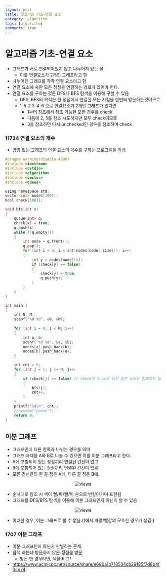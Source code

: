 ```yaml
---
layout: post
title: 알고리즘 기초-연결 요소
category: algorithm
tags: [algorithm]
comments: true
---
```


# 알고리즘 기초-연결 요소
- 그래프가 서로 연결되어있지 않고 나누어져 있는 꼴
  - 이를 연결요소가 2개인 그래프라고 함
- 나누어진 그래프를 각각 연결 요소라고 함
- 연결 요소에 속한 모든 정점을 연결하는 경로가 있어야 한다.
- 연결 요소를 구하는 것은 DFS나 BFS 탐색을 이용해 구할 수 있음
  - DFS, BFS의 목적은 한 정점에서 연결된 모든 저점을 한번씩 방문하는것이므로
  - 1-5-2 3-4-6 으로 연결요소가 2개인 그래프가 있다면
    - 1부터 참조해서 참조 가능한 모든 경우를 check
    - 다음에 2, 5를 참조 시도하지만 모두 check이므로
    - 3을 참조하면 다시 unchecked인 경우를 참조하며 check

### 11724 연결 요소의 개수
- 방향 없는 그래프의 연결 요소의 개수를 구하는 프로그램을 작성

```c
#pragma warning(disable:4996)
#include <iostream>
#include <cstdio>
#include <algorithm>
#include <vector>
#include <queue>

using namespace std;
vector<int> nodes[1001];
bool check[1001];

void bfs(int x)
{
	queue<int> q;
	check[x] = true;
	q.push(x);
	while (!q.empty())
	{
		int node = q.front();
		q.pop();
		for (int i = 0; i < int(nodes[node].size()); i++)
		{
			int y = nodes[node][i];
			if (check[y] == false)
			{
				check[y] = true;
				q.push(y);
			}
		}
	}
}

int main()
{
	int N, M;
	scanf("%d %d", &N, &M);
	
	for (int i = 0; i < M; i++)
	{
		int a, b;
		scanf("%d %d", &a, &b);
		nodes[a].push_back(b);
		nodes[b].push_back(a);
	}

	int cnt = 0;
	for (int j = 1; j <= N; j++)
	{
		if (check[j] == false) // check이 true로 되지 않은 노드는 참조되지 않은경우이므로 cnt를 더하고 다시 해당 노드부터 연산
		{
			bfs(j);
			cnt++;
		}
	}
	printf("%d\n", cnt);
	//system("pause");
	return 0;
}
```

## 이분 그래프
- 그래프인데 다른 한쪽과 나뉘는 경우를 의미
- 그래프 자체를 A와 B로 나눌 수 있으면 이를 이분 그래프라고 한다.
- A에 포함되어 있는 정점끼리 연결된 간선이 없고
- B에 포함되어 있는 정점끼리 연결된 간선이 없음
- 모든 간선은의 한 끝 점은 A에, 다른 끝 점은 B에.

<center>
<figure>
<img src="/assets/post_img/algorithm/2019-09-22-algorithm6/fig1.PNG" alt="views">
<figcaption> </figcaption>
</figure>
</center>

- 순서대로 참조 시 색이 빨/파/빨/파 순으로 번갈아가며 표현됨
- 그래프를 DFS/BFS 탐색을 이용해 이분 그래프인지 아닌지 알 수 있음

<center>
<figure>
<img src="/assets/post_img/algorithm/2019-09-22-algorithm6/fig2.PNG" alt="views">
<figcaption> </figcaption>
</figure>
</center>

- 이러한 경우, 이분 그래프로 볼 수 없음.(1에서 파랑/빨강의 모호한 경우가 생김!)

### 1707 이분 그래프
- 이분 그래프인지 아닌지 판별하는 문제.
- 탐색 하는데 방문하지 않은 정점을 방문
  - 방문 한 경우라면, 색을 비교!
- https://www.acmicpc.net/source/share/e680a1b718534cb29185f7d8b4f0cd74


